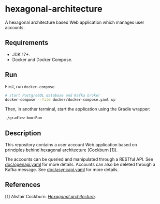 # hexagonal-architecture

A hexagonal architecture based Web application which manages user accounts.


## Requirements

* JDK 17+.
* Docker and Docker Compose.

## Run

First, run `docker-compose`:

```sh
# start PostgreSQL database and Kafka broker
docker-compose --file docker/docker-compose.yaml up
```

Then, in another terminal, start the application using the Gradle wrapper:

```sh
./gradlew bootRun
```

## Description

This repository contains a user account Web application based on principles
behind hexagonal architecture (Cockburn [1]).

The accounts can be queried and manipulated through a RESTful API. See
[doc/openapi.yaml](doc/openapi.yaml) for more details. Accounts can also be
deleted through a Kafka message. See [doc/asyncapi.yaml](doc/asyncapi.yaml) for
more details.

## References

[1] Alistair Cockburn. [<cite>Hexagonal architecture</cite>](https://alistair.cockburn.us/hexagonal-architecture/).
